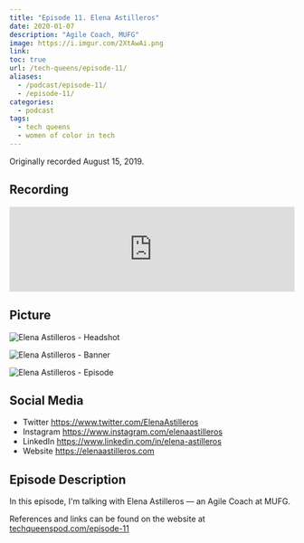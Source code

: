 ```yaml
---
title: "Episode 11. Elena Astilleros"
date: 2020-01-07
description: "Agile Coach, MUFG"
image: https://i.imgur.com/2XtAwAi.png
link:
toc: true
url: /tech-queens/episode-11/
aliases:
  - /podcast/episode-11/
  - /episode-11/
categories:
  - podcast
tags:
  - tech queens
  - women of color in tech
---
```


Originally recorded August 15, 2019.

## Recording

<iframe loading="lazy" src="https://anchor.fm/tech-queens/embed/episodes/Episode-11--Elena-Astilleros-ea1ft7" frameborder="0" scrolling="no" class="mt-1-sm" width="100%" height="auto"></iframe>

## Picture

![Elena Astilleros - Headshot](https://i.imgur.com/YMy8xwJ.jpg)

![Elena Astilleros - Banner](https://i.imgur.com/2XtAwAi.png)

![Elena Astilleros - Episode](https://i.imgur.com/13aEyCX.png)

## Social Media

- Twitter https://www.twitter.com/ElenaAstilleros
- Instagram https://www.instagram.com/elenaastilleros
- LinkedIn https://www.linkedin.com/in/elena-astilleros
- Website https://elenaastilleros.com

## Episode Description

In this episode, I'm talking with Elena Astilleros — an Agile Coach at MUFG.

References and links can be found on the website at [techqueenspod.com/episode-11](https://techqueenspod.com/episode-11)